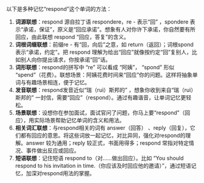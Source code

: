 以下是多种记忆“respond”这个单词的方法：
1. **词源联想**：respond 源自拉丁语 respondere，re - 表示“回” ，spondere 表示“承诺，保证”，原义是“回应承诺”。想象有人对你许下承诺，你自然要有所回应，由此联想 respond “回应，答复”的含义。
2. **词根词缀联想**：前缀re - 有“回，向后”之意，如 return（返回）；词根spond 表示“承诺，约定”。把 respond 理解为给出“回应”就像按约定“回”复别人，比如别人向你提出请求，你按承诺“回”话。
3. **词形联想**：respond的拼写中 “re” 可以看成 “阿姨”， “spond” 形似 “spend”（花费）。联想场景：阿姨花费时间来“回应”你的问题。这样将抽象单词与有趣场景相连，便于记忆。
4. **发音联想**：respond发音近似“瑞（ruì）斯邦的” ，想象你收到来自“瑞（ruì）斯邦的” 一封信，需要“回应”（respond）。通过有趣谐音，让单词记忆更轻松。
5. **场景联想**：设想你在参加面试，面试官问了问题，你马上要“respond”（回应），用实际场景帮助记忆单词的含义和用法。
6. **相关词汇联想**：与respond相关的词有 answer（回答） 、reply（回复），它们都有回应的意思。将这些词放一起记忆，对比异同，强化对respond的理解。answer 较为通用；reply 较正式，书面用得多；respond 常指对特定情况、事件做出反应或回应。
7. **短语联想**：记住短语 respond to（对……做出回应）。比如 “You should respond to his invitation in time.（你应该及时回应他的邀请）”，通过短语记忆，加深对respond用法的掌握。 